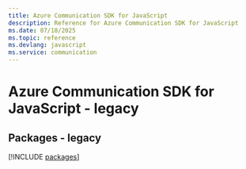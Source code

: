 ```yaml
---
title: Azure Communication SDK for JavaScript
description: Reference for Azure Communication SDK for JavaScript
ms.date: 07/18/2025
ms.topic: reference
ms.devlang: javascript
ms.service: communication
---
```

# Azure Communication SDK for JavaScript - legacy
## Packages - legacy
[!INCLUDE [packages](communication-index.md)]